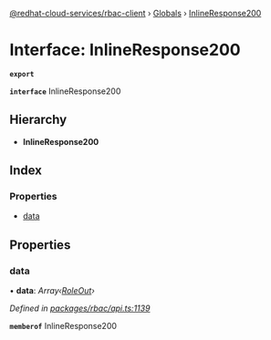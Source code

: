 [@redhat-cloud-services/rbac-client](../README.md) › [Globals](../globals.md) › [InlineResponse200](inlineresponse200.md)

# Interface: InlineResponse200

**`export`** 

**`interface`** InlineResponse200

## Hierarchy

* **InlineResponse200**

## Index

### Properties

* [data](inlineresponse200.md#data)

## Properties

###  data

• **data**: *Array‹[RoleOut](roleout.md)›*

*Defined in [packages/rbac/api.ts:1139](https://github.com/fhlavac/javascript-clients/blob/master/packages/rbac/api.ts#L1139)*

**`memberof`** InlineResponse200
